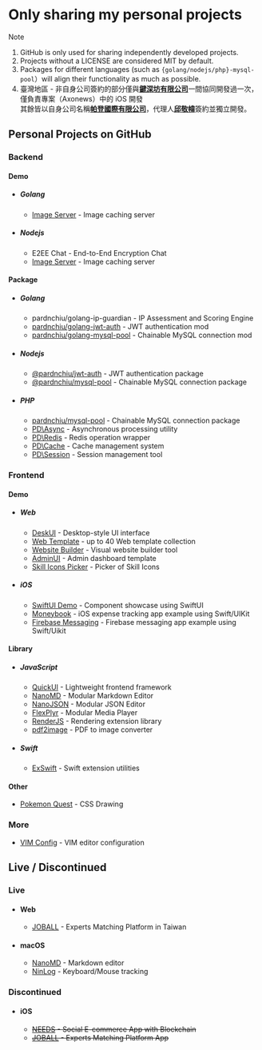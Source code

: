 # Only sharing my personal projects
> [!Note]
> 1. GitHub is only used for sharing independently developed projects.
> 2. Projects without a LICENSE are considered MIT by default.
> 3. Packages for different languages (such as `{golang/nodejs/php}-mysql-pool`）will align their functionality as much as possible.
> 4. 臺灣地區 - 非自身公司簽約的部分僅與[**鍵深坊有限公司**]()一間協同開發過一次，僅負責專案（Axonews）中的 iOS 開發<br>
>   其餘皆以自身公司名稱[**帕登國際有限公司**]()，代理人[**邱敬幃**](https://linkedin.com/in/pardnchiu)簽約並獨立開發。

## Personal Projects on GitHub

### Backend

#### Demo
- ##### Golang
  - [Image Server](https://github.com/pardnchiu/image-caching-server) - Image caching server
- ##### Nodejs
  - E2EE Chat - End-to-End Encryption Chat
  - [Image Server](https://github.com/pardnchiu/nodejs-image-server) - Image caching server

#### Package
- ##### Golang
  - pardnchiu/golang-ip-guardian - IP Assessment and Scoring Engine
  - [pardnchiu/golang-jwt-auth](https://github.com/pardnchiu/golang-jwt-auth) - JWT authentication mod
  - [pardnchiu/golang-mysql-pool](https://github.com/pardnchiu/golang-mysql-pool) - Chainable MySQL connection mod
- ##### Nodejs 
  - [@pardnchiu/jwt-auth](https://www.npmjs.com/package/@pardnchiu/jwt-auth) - JWT authentication package
  - [@pardnchiu/mysql-pool](https://www.npmjs.com/package/@pardnchiu/mysql-pool) - Chainable MySQL connection package
- ##### PHP
  - [pardnchiu/mysql-pool](https://packagist.org/packages/pardnchiu/mysql-pool) - Chainable MySQL connection package
  - [PD\Async](https://packagist.org/packages/pardnchiu/async) - Asynchronous processing utility
  - [PD\Redis](https://packagist.org/packages/pardnchiu/redis) - Redis operation wrapper
  - [PD\Cache](https://packagist.org/packages/pardnchiu/cache) - Cache management system
  - [PD\Session](https://packagist.org/packages/pardnchiu/session) - Session management tool

### Frontend

#### Demo
- ##### Web
  - [DeskUI](https://github.com/pardnltd/DeskUI) - Desktop-style UI interface
  - [Web Template](https://pardn.io/web-template) - up to 40 Web template collection
  - [Website Builder](https://github.com/pardnltd/website-builder) - Visual website builder tool
  - [AdminUI](https://github.com/pardnltd/adminui) - Admin dashboard template
  - [Skill Icons Picker](https://pardnchiu.github.io/skill-icons-picker/) - Picker of Skill Icons
- ##### iOS
  - [SwiftUI Demo](https://github.com/pardnchiu/swiftui-demo) - Component showcase using SwiftUI
  - [Moneybook](https://github.com/pardnchiu/ios-moneybook) - iOS expense tracking app example using Swift/UIKit
  - [Firebase Messaging](https://github.com/pardnchiu/ios-firebase-messaging) - Firebase messaging app example using Swift/Uikit
#### Library
- ##### JavaScript
  - [QuickUI](https://quickui.pardn.io) - Lightweight frontend framework
  - [NanoMD](https://nanomd.pardn.io) - Modular Markdown Editor
  - [NanoJSON](https://nanojson.pardn.io) - Modular JSON Editor
  - [FlexPlyr](https://flexplyr.pardn.io) - Modular Media Player
  - [RenderJS](https://renderjs.pardn.io) - Rendering extension library
  - [pdf2image](https://pardn.io/pdf2image) - PDF to image converter
- ##### Swift
  - [ExSwift](https://github.com/pardnchiu/ExSwift) - Swift extension utilities
#### Other
- [Pokemon Quest](https://github.com/pardnchiu/css-pokemon-quest) - CSS Drawing

### More
- [VIM Config](https://github.com/pardnchiu/vim-config) - VIM editor configuration

## Live / Discontinued

### Live
- #### Web
  - [JOBALL](https://joball.tw) - Experts Matching Platform in Taiwan
- #### macOS
  - [NanoMD](https://apps.apple.com/us/app/nanomd-markdown-%E7%B7%A8%E8%BC%AF%E5%99%A8/id6740427920) - Markdown editor
  - [NinLog](https://apps.apple.com/tw/app/ninlog-%E9%8D%B5%E7%9B%A4%E6%BB%91%E9%BC%A0%E8%BF%BD%E8%B9%A4/id6741706238) - Keyboard/Mouse tracking
### Discontinued
- #### iOS
  - <s>[NEEDS](https://appadvice.com/app/e9-96-8b-e7-ae-b1/1460355322.amp) - Social E-commerce App with Blockchain</s>
  - <s>[JOBALL](https://appadvice.com/app/joball-e6-8e-a5-e6-b4-bd/1272878907.amp) - Experts Matching Platform App</s>

